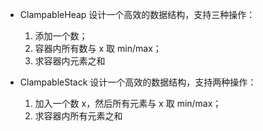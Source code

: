 - ClampableHeap
  设计一个高效的数据结构，支持三种操作：

  1. 添加一个数；
  2. 容器内所有数与 x 取 min/max；
  3. 求容器内元素之和

- ClampableStack
  设计一个高效的数据结构，支持两种操作：
  1. 加入一个数 x，然后所有元素与 x 取 min/max；
  2. 求容器内所有元素之和
